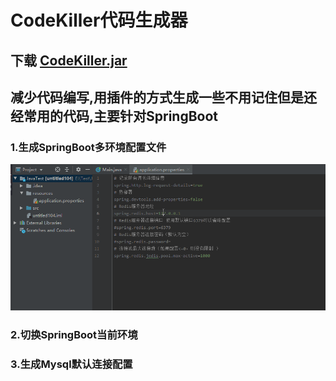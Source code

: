 # CodeKiller代码生成器
## 下载 [CodeKiller.jar](https://github.com/Brioal/CodeKiller/blob/master/CodeKiller.jar)
## 减少代码编写,用插件的方式生成一些不用记住但是还经常用的代码,主要针对SpringBoot
### 1.生成SpringBoot多环境配置文件
![](https://github.com/Brioal/CodeKiller/blob/master/gifs/多环境生成.gif)
### 2.切换SpringBoot当前环境
### 3.生成Mysql默认连接配置
